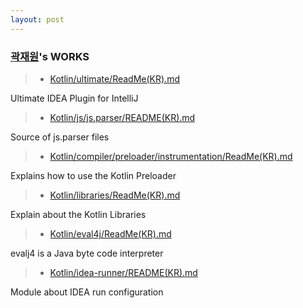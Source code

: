 ```yaml
---
layout: post
---
```


### [곽재원](https://github.com/tsfo1489)'s WORKS 
> * [Kotlin/ultimate/ReadMe(KR).md](https://github.com/18-1-SKKU-OSS/kotlin/blob/master/ultimate)

Ultimate IDEA Plugin for IntelliJ
> * [Kotlin/js/js.parser/README(KR).md](https://github.com/18-1-SKKU-OSS/kotlin/tree/master/js/js.parser)

Source of js.parser files
> * [Kotlin/compiler/preloader/instrumentation/ReadMe(KR).md](https://github.com/18-1-SKKU-OSS/kotlin/tree/master/compiler/preloader/instrumentation/)

Explains how to use the Kotlin Preloader
> * [Kotlin/libraries/ReadMe(KR).md](https://github.com/18-1-SKKU-OSS/kotlin/tree/master/libraries/)

Explain about the Kotlin Libraries
> * [Kotlin/eval4j/ReadMe(KR).md](https://github.com/18-1-SKKU-OSS/kotlin/tree/master/eval4j/)

evalj4 is a Java byte code interpreter
> * [Kotlin/idea-runner/README(KR).md](https://github.com/18-1-SKKU-OSS/kotlin/tree/master/idea-runner/README(KR).md)

Module about IDEA run configuration
